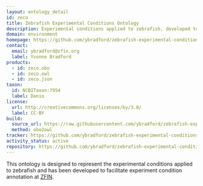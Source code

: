 ```yaml
---
layout: ontology_detail
id: zeco
title: Zebrafish Experimental Conditions Ontology
description: Experimental conditions applied to zebrafish, developed to facilitate experiment condition annotation at ZFIN
domain: environment
homepage: https://github.com/ybradford/zebrafish-experimental-conditions-ontology
contact:
  email: ybradford@zfin.org
  label: Yvonne Bradford
products:
  - id: zeco.obo
  - id: zeco.owl
  - id: zeco.json
taxon:
  id: NCBITaxon:7954
  label: Danio
license:
  url: http://creativecommons.org/licenses/by/3.0/
  label: CC-BY
build:
  source_url: https://raw.githubusercontent.com/ybradford/zebrafish-experimental-conditions-ontology/master/zeco.obo
  method: obo2owl
tracker: https://github.com/ybradford/zebrafish-experimental-conditions-ontology/issues
activity_status: active
repository: https://github.com/ybradford/zebrafish-experimental-conditions-ontology
---
```


This ontology is designed to represent the experimental conditions
applied to zebrafish and has been developed to facilitate experiment
condition annotation at [ZFIN](http://zfin.org).
